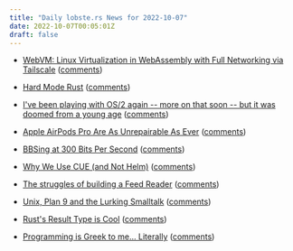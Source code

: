 ```yaml
---
title: "Daily lobste.rs News for 2022-10-07"
date: 2022-10-07T00:05:01Z
draft: false
---
```






- [WebVM: Linux Virtualization in WebAssembly with Full Networking via Tailscale](https://leaningtech.com/webvm-virtual-machine-with-networking-via-tailscale/)
  ([comments](https://lobste.rs/s/d1awxg/webvm_linux_virtualization_webassembly))



- [Hard Mode Rust](https://matklad.github.io/2022/10/06/hard-mode-rust.html)
  ([comments](https://lobste.rs/s/gmxvun/hard_mode_rust))



- [I've been playing with OS/2 again -- more on that soon -- but it was doomed from a young age](https://liam-on-linux.dreamwidth.org/87435.html)
  ([comments](https://lobste.rs/s/m4vz4k/i_ve_been_playing_with_os_2_again_more_on))



- [Apple AirPods Pro Are As Unrepairable As Ever](https://www.ifixit.com/News/66194/apples-new-airpods-are-telling-users-to-replace-the-batteries-already-too-bad-thats-impossible)
  ([comments](https://lobste.rs/s/x7hxyq/apple_airpods_pro_are_as_unrepairable_as))



- [BBSing at 300 Bits Per Second](https://jcs.org/2022/10/02/whisper_writer)
  ([comments](https://lobste.rs/s/f4my9u/bbsing_at_300_bits_per_second))



- [Why We Use CUE (and Not Helm)](https://cloudplane.org/blog/why-cue)
  ([comments](https://lobste.rs/s/n062nd/why_we_use_cue_not_helm))



- [The struggles of building a Feed Reader](https://jackevansevo.github.io/posts/struggles-of-building-an-rss-feed-reader/)
  ([comments](https://lobste.rs/s/u6nrj0/struggles_building_feed_reader))



- [Unix, Plan 9 and the Lurking Smalltalk](https://www.humprog.org/~stephen/research/papers/kell19unix-personal.pdf)
  ([comments](https://lobste.rs/s/c2r1fp/unix_plan_9_lurking_smalltalk))



- [Rust's Result Type is Cool](https://naiveai.hashnode.dev/rust-result-cool)
  ([comments](https://lobste.rs/s/qtsga5/rust_s_result_type_is_cool))



- [Programming is Greek to me... Literally](https://github.com/naver/lispe/wiki/6.15-Programming-is-Greek-to-me...-Literally)
  ([comments](https://lobste.rs/s/rzi6o9/programming_is_greek_me_literally))


